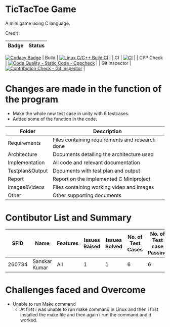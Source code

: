 # TicTacToe Game

A mini game using C language.

Credit : 

| Badge | Status |
| --- | --- |
[![Codacy Badge](https://api.codacy.com/project/badge/Grade/bab747220c3b4449acace59ff0ccad7a)](https://app.codacy.com/gh/260734/MiniProject_C?utm_source=github.com&utm_medium=referral&utm_content=260734/MiniProject_C&utm_campaign=Badge_Grade_Settings)
| Build | [![Linux C/C++ Build CI](https://github.com/260734/MiniProject_C/actions/workflows/main.yml/badge.svg)](https://github.com/260734/MiniProject_C/actions/workflows/main.yml) |
| CI | [![CI](https://github.com/260734/MiniProject_C/actions/workflows/CI.yml/badge.svg)](https://github.com/260734/MiniProject_C/actions/workflows/CI.yml) |
| CPP Check | [![Code Quality - Static Code - Cppcheck](https://github.com/260734/MiniProject_C/actions/workflows/cppcheck.yml/badge.svg)](https://github.com/260734/MiniProject_C/actions/workflows/cppcheck.yml) |
| Git Inspector | [![Contribution Check - Git Inspector](https://github.com/260734/MiniProject_C/actions/workflows/git_inspector.yml/badge.svg)](https://github.com/260734/MiniProject_C/actions/workflows/git_inspector.yml) |


# Changes are made in the function of the program
 * Make the whole new test case in unity with 6 testcases.
 * Added some of the function in the code.


| Folder | Description |
| --- | --- |
| Requirements | Files containing requirements and research done |
| Architecture | Documents detailing the architecture used |
| Implementation | All code and relevant documentation |
| Testplan&Output | Documents with test plan and output |
| Report | Report on the implemented C Miniproject |
| Images&Videos | Files containing working video and images |
| Other | Other supporting documents |


# Contibutor List and Summary

| SFID | Name | Features | Issues Raised | Issues Solved | No. of Test Cases | No. of Test case Passing |
| --- | --- | --- | --- | --- | --- | --- |
| 260734 | Sanskar Kumar | All | 1 | 1 | 6 | 6 |


# Challenges faced and Overcome

* Unable to run Make command
  * At first i was unable to run make command in Linux and then i first installed the make file and then again i run the command and it worked.

